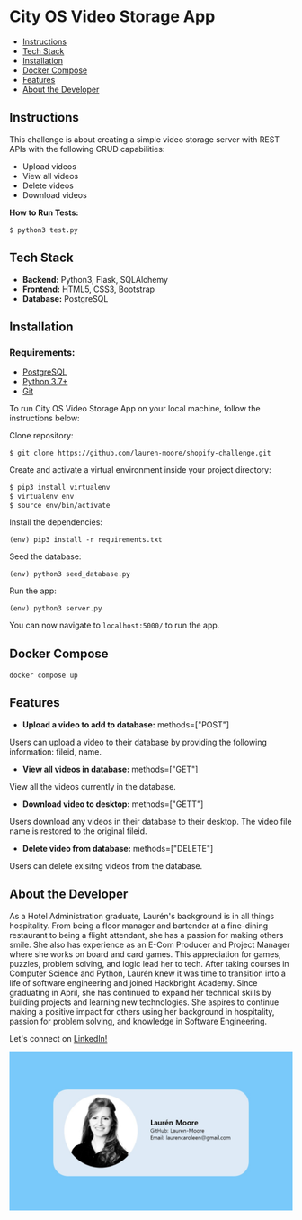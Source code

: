 # City OS Video Storage App

- [Instructions](#instructions)
- [Tech Stack](#tech-stack)
- [Installation](#installation)
- [Docker Compose](#docker-compose)
- [Features](#features)
- [About the Developer](#about-the-developer)

## Instructions

This challenge is about creating a simple video storage server with REST APIs with the following CRUD capabilities:

- Upload videos
- View all videos
- Delete videos
- Download videos

**How to Run Tests:**

```
$ python3 test.py
```

## Tech Stack

- **Backend:** Python3, Flask, SQLAlchemy
- **Frontend:** HTML5, CSS3, Bootstrap
- **Database:** PostgreSQL

## Installation

### Requirements:

- [PostgreSQL](https://www.postgresql.org/)
- [Python 3.7+](https://www.python.org/)
- [Git](https://git-scm.com/book/en/v2/Getting-Started-Installing-Git)

To run City OS Video Storage App on your local machine, follow the instructions below:

Clone repository:

```
$ git clone https://github.com/lauren-moore/shopify-challenge.git
```

Create and activate a virtual environment inside your project directory:

```
$ pip3 install virtualenv
$ virtualenv env 
$ source env/bin/activate
```

Install the dependencies:

```
(env) pip3 install -r requirements.txt
```

Seed the database:

```
(env) python3 seed_database.py
```


Run the app:

```
(env) python3 server.py
```

You can now navigate to `localhost:5000/` to run the app.


## Docker Compose

```
docker compose up
```



## Features

- **Upload a video to add to database:**  methods=["POST"]

Users can upload a video to their database by providing the following information: fileid, name.


- **View all videos in database:**  methods=["GET"]

View all the videos currently in the database.


- **Download video to desktop:**  methods=["GETT"]
  
Users download any videos in their database to their desktop. The video file name is restored to the original fileid.


- **Delete video from database:**  methods=["DELETE"]
  
Users can delete exisitng videos from the database. 






## About the Developer

As a Hotel Administration graduate, Laurén's background is in all things hospitality. From being a floor manager and bartender at a fine-dining restaurant to being a flight attendant, she has a passion for making others smile. She also has experience as an E-Com Producer and Project Manager where she works on board and card games. This appreciation for games, puzzles, problem solving, and logic lead her to tech. After taking courses in Computer Science and Python, Laurén knew it was time to transition into a life of software engineering and joined Hackbright Academy. Since graduating in April, she has continued to expand her technical skills by building projects and learning new technologies. She aspires to continue making a positive impact for others using her background in hospitality, passion for problem solving, and knowledge in Software Engineering. 

Let's connect on [LinkedIn!](https://www.linkedin.com/in/laurencaroleen/)

![image](/static/img/Business_card.jpg)
